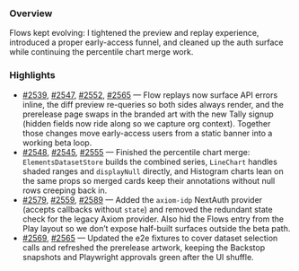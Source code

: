 ### Overview
Flows kept evolving: I tightened the preview and replay experience, introduced a proper early-access funnel, and cleaned up the auth surface while continuing the percentile chart merge work.

### Highlights
- [#2539](https://github.com/axiomhq/app/pull/2539), [#2547](https://github.com/axiomhq/app/pull/2547), [#2552](https://github.com/axiomhq/app/pull/2552), [#2565](https://github.com/axiomhq/app/pull/2565) — Flow replays now surface API errors inline, the diff preview re-queries so both sides always render, and the prerelease page swaps in the branded art with the new Tally signup (hidden fields now ride along so we capture org context). Together those changes move early-access users from a static banner into a working beta loop.
- [#2548](https://github.com/axiomhq/app/pull/2548), [#2545](https://github.com/axiomhq/app/pull/2545), [#2555](https://github.com/axiomhq/app/pull/2555) — Finished the percentile chart merge: `ElementsDatasetStore` builds the combined series, `LineChart` handles shaded ranges and `displayNull` directly, and Histogram charts lean on the same props so merged cards keep their annotations without null rows creeping back in.
- [#2579](https://github.com/axiomhq/app/pull/2579), [#2559](https://github.com/axiomhq/app/pull/2559), [#2589](https://github.com/axiomhq/app/pull/2589) — Added the `axiom-idp` NextAuth provider (accepts callbacks without `state`) and removed the redundant state check for the legacy Axiom provider. Also hid the Flows entry from the Play layout so we don’t expose half-built surfaces outside the beta path.
- [#2569](https://github.com/axiomhq/app/pull/2569), [#2565](https://github.com/axiomhq/app/pull/2565) — Updated the e2e fixtures to cover dataset selection calls and refreshed the prerelease artwork, keeping the Backstop snapshots and Playwright approvals green after the UI shuffle.
